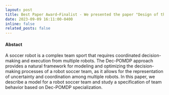 ```yaml
---
layout: post
title: Best Paper Award–Finalist - We presented the paper "Design of the dynamic behavior of soccer robots based on the Dec-POMDP framework" at the 14th France-Japan and 12th Europe-Asia Congress on Mechatronics, Japan
date: 2023-09-09 16:11:00-0400
inline: false
related_posts: false
---
```




#### Abstact
A soccer robot is a complex team sport that requires coordinated decision-making and execution from multiple robots. The Dec-POMDP approach provides a natural framework for modeling and optimizing the decision-making processes of a robot soccer team, as it allows for the representation of uncertainty and coordination among multiple robots.
In this paper, we describe a model for a robot soccer team and study a specification of team behavior based on Dec-POMDP specialization.
